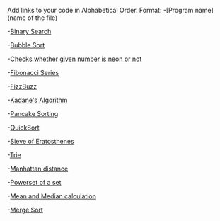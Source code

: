 Add links to your code in Alphabetical Order.
Format: -[Program name](name of the file)

-[Binary Search](binarySearch.js)

-[Bubble Sort](bubbleSort.js)

-[Checks whether given number is neon or not](neonNumber.js)

-[Fibonacci Series](fibonacciSum.js)

-[FizzBuzz](fizzBuzz.js)

-[Kadane's Algorithm](kadaneAlgo.js)

-[Pancake Sorting](pancakeSorting.js)

-[QuickSort](QuickSort.js)

-[Sieve of Eratosthenes](Sieve.js)

-[Trie](Trie.js)

-[Manhattan distance](Manhattan_distance.js)

-[Powerset of a set](Powerset.js)

-[Mean and Median calculation](mean_median.js)

-[Merge Sort](mergesort.js)
